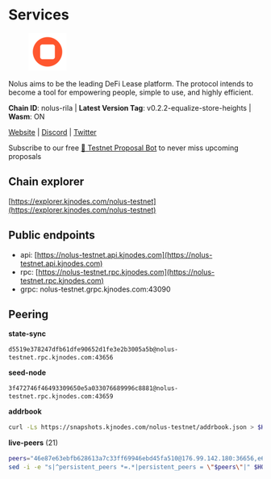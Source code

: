 # Services

<figure><img src="https://raw.githubusercontent.com/kj89/cosmos-images/main/logos/nolus.png" alt=""><figcaption></figcaption></figure>

Nolus aims to be the leading DeFi Lease platform. The protocol  intends to become a tool for empowering people, simple to use, and highly efficient.

**Chain ID**: nolus-rila | **Latest Version Tag**: v0.2.2-equalize-store-heights | **Wasm**: ON

[Website](https://www.nolus.io) | [Discord](https://discord.gg/nolus-protocol) | [Twitter](https://twitter.com/NolusProtocol)



Subscribe to our free [🤖 Testnet Proposal Bot](https://t.me/kjnodes_testnet_proposal_bot) to never miss upcoming proposals


## Chain explorer
[https://explorer.kjnodes.com/nolus-testnet](https://explorer.kjnodes.com/nolus-testnet)

## Public endpoints

* api: [https://nolus-testnet.api.kjnodes.com](https://nolus-testnet.api.kjnodes.com)
* rpc: [https://nolus-testnet.rpc.kjnodes.com](https://nolus-testnet.rpc.kjnodes.com)
* grpc: nolus-testnet.grpc.kjnodes.com:43090

## Peering

**state-sync**

```text
d5519e378247dfb61dfe90652d1fe3e2b3005a5b@nolus-testnet.rpc.kjnodes.com:43656
```

**seed-node**

```text
3f472746f46493309650e5a033076689996c8881@nolus-testnet.rpc.kjnodes.com:43659
```

**addrbook**
```bash
curl -Ls https://snapshots.kjnodes.com/nolus-testnet/addrbook.json > $HOME/.nolus/config/addrbook.json
```

**live-peers** (21)
```bash
peers="46e87e63ebfb628613a7c33ff69946ebd45fa510@176.99.142.180:36656,e6b3d520d342782129689d5f9aee6c8f12933a61@51.89.7.235:26649,fcb82df30d2056c3af024fb389e173d683fe8229@65.108.105.48:19756,8b0b427b4567a7a66f05fab1146ee97b52ad7958@93.189.30.119:26656,ee7579d3dadb725ce0ed1e453fd72c2fcbb7b9af@142.132.208.26:26356,48283100d4cf8068dc16ef1b10aacf092303ec2f@65.109.85.170:47656,55efbf3711e104ada09b4dadba5890ea2a96d4b7@65.109.116.204:20756,1d560eb80e578546285871dc31a8e58828635c0e@65.109.65.163:20756,5c2a752c9b1952dbed075c56c600c3a79b58c395@195.3.220.135:27016,d71f6a702561b08023810464a96668045dbabd9e@95.214.55.25:26656,15cd61c8528611d1192ee06578cd6f5054645a0e@46.101.115.206:55666,7042490bf1526d8c61c43ffe4d700388b73b905f@65.108.192.123:35656,65cc76edf50ee3cf7a93539f39067d1ed6be1e6d@65.108.224.156:26656,646d17dc6126bfe79eaeb2b95964323f198c9d3c@65.109.53.60:28656,b04b320e306ccd38b3da4d5ebc8099ceff452c65@178.63.8.245:61456,03ec7af23216082eeccc690b7bdcbe497bf2dcf8@136.243.88.91:9000,0760923eff6e1e890a55e3c3d6b1330d60c2f870@185.246.86.152:26656,73176af073e4f89609db7aa4ec3561ce1b98d308@85.10.193.246:32656,2c0ff6e5f30189559ad336a1eb17ae48fcacc8ee@95.216.14.58:61456,79eea22837193c2b8e4d9ad1c633486f30faaa1c@144.76.27.79:56656,d5519e378247dfb61dfe90652d1fe3e2b3005a5b@65.109.68.190:43656"
sed -i -e "s|^persistent_peers *=.*|persistent_peers = \"$peers\"|" $HOME/.nolus/config/config.toml
```
